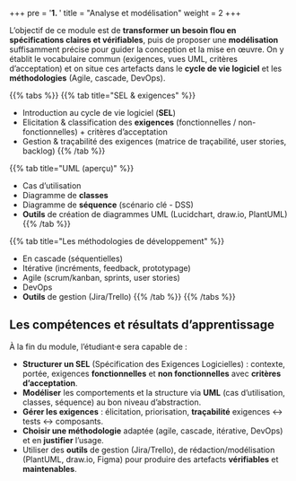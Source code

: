 +++
pre = '<b>1. </b>'
title = "Analyse et modélisation"
weight = 2
+++

L’objectif de ce module est de **transformer un besoin flou en spécifications claires et vérifiables**, puis de proposer une **modélisation** suffisamment précise pour guider la conception et la mise en œuvre. On y établit le vocabulaire commun (exigences, vues UML, critères d’acceptation) et on situe ces artefacts dans le **cycle de vie logiciel** et les **méthodologies** (Agile, cascade, DevOps).

{{% tabs %}}
  {{% tab title="SEL & exigences" %}}
  - Introduction au cycle de vie logiciel (**SEL**)
  - Elicitation & classification des **exigences** (fonctionnelles / non-fonctionnelles) + critères d’acceptation
  - Gestion & traçabilité des exigences (matrice de traçabilité, user stories, backlog) 
  {{% /tab %}}

  {{% tab title="UML (aperçu)" %}}
  - Cas d’utilisation
  - Diagramme de **classes**
  - Diagramme de **séquence** (scénario clé - DSS)  
  - **Outils** de création de diagrammes UML (Lucidchart, draw.io, PlantUML)
  {{% /tab %}}

  {{% tab title="Les méthodologies de développement" %}} 
  - En cascade (séquentielles)
  - Itérative (incréments, feedback, prototypage)
  - Agile (scrum/kanban, sprints, user stories)
  - DevOps
  - **Outils** de gestion (Jira/Trello)
  {{% /tab %}}
{{% /tabs %}}


## Les compétences et résultats d’apprentissage
À la fin du module, l’étudiant·e sera capable de :
- **Structurer un SEL** (Spécification des Exigences Logicielles) : contexte, portée, exigences **fonctionnelles** et **non fonctionnelles** avec **critères d’acceptation**.
- **Modéliser** les comportements et la structure via **UML** (cas d’utilisation, classes, séquence) au bon niveau d’abstraction.
- **Gérer les exigences** : élicitation, priorisation, **traçabilité** exigences ↔ tests ↔ composants.
- **Choisir une méthodologie** adaptée (agile, cascade, itérative, DevOps) et en **justifier** l’usage.
- Utiliser des **outils** de gestion (Jira/Trello), de rédaction/modélisation (PlantUML, draw.io, Figma) pour produire des artefacts **vérifiables** et **maintenables**.



<!-- Question exam 
oartie prenantes = acteurs ? -->
